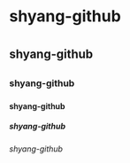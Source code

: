 # shyang-github <h1>
## shyang-github <h2>
### shyang-github <h3>
#### shyang-github <h4>
##### shyang-github <h5>
###### shyang-github <h6>
